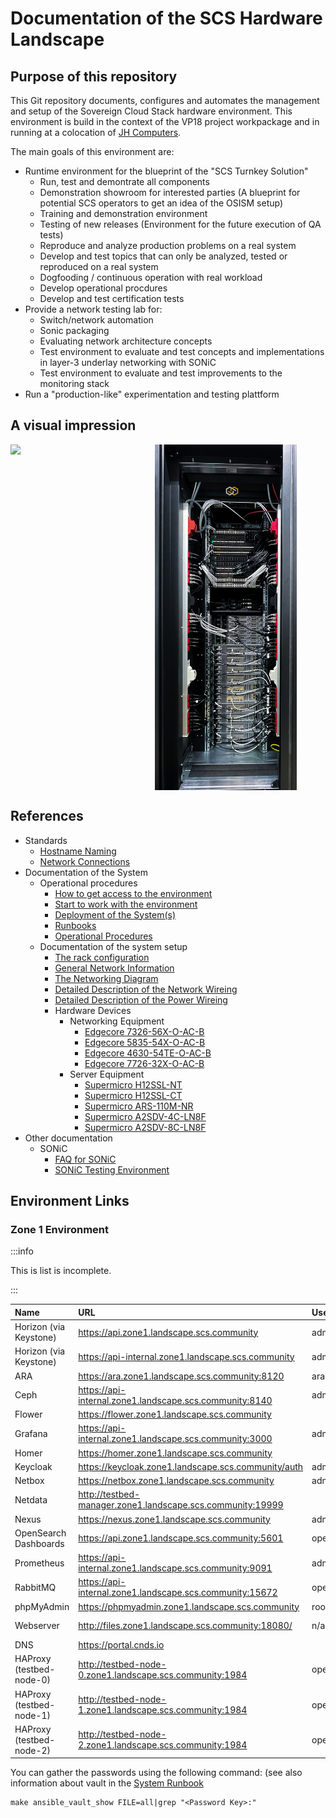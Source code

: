 # Documentation of the SCS Hardware Landscape

## Purpose of this repository

This Git repository documents, configures and automates the management and setup of the Sovereign Cloud Stack hardware environment.
This environment is build in the context of the VP18 project workpackage and in running at a colocation of [JH Computers](https://jh-computers.de/).

The main goals of this environment are:

* Runtime environment for the blueprint of the "SCS Turnkey Solution"
  * Run, test and demontrate all components
  * Demonstration showroom for interested parties
    (A blueprint for potential SCS operators to get an idea of the OSISM setup)
  * Training and demonstration environment
  * Testing of new releases
    (Environment for the future execution of QA tests)
  * Reproduce and analyze production problems on a real system
  * Develop and test topics that can only be analyzed, tested or reproduced on a real system
  * Dogfooding / continuous operation with real workload
  * Develop operational procdures
  * Develop and test certification tests
* Provide a network testing lab for:
  * Switch/network automation
  * Sonic packaging
  * Evaluating network architecture concepts
  * Test environment to evaluate and test concepts and implementations in layer-3 underlay networking with SONiC
  * Test environment to evaluate and test improvements to the monitoring stack
* Run a "production-like" experimentation and testing plattform

## A visual impression

<div style="display: flex">
    <img src="documentation/assets/rack/rack_frontside.JPG" style="width: 45%;" >&nbsp;
    <img src="documentation/assets/rack/rack_backside.JPG" style="width: 45%;" />
</div>

## References

* Standards
  * [Hostname Naming](documentation/standards/Hostname_Naming.md)
  * [Network Connections](documentation/standards/System_Network_Connections.md)
* Documentation of the System
  * Operational procedures
    * [How to get access to the environment](documentation/System_Runbooks.md#how-to-get-access)
    * [Start to work with the environment](documentation/System_Usage.md)
    * [Deployment of the System(s)](documentation/System_Deployment.md)
    * [Runbooks](documentation/System_Runbooks.md)
    * [Operational Procedures](documentation/System_Operational_Workflows.md)
  * Documentation of the system setup
    * [The rack configuration](documentation/System_Rack_Setup.md)
    * [General Network Information](documentation/System_Networks.md)
    * [The Networking Diagram](documentation/System_Network_Diagram.md)
    * [Detailed Description of the Network Wireing](documentation/System_Network_Wireing.md)
    * [Detailed Description of the Power Wireing](documentation/System_Power_Wireing.md)
    * Hardware Devices
      * Networking Equipment
        * [Edgecore 7326-56X-O-AC-B](documentation/devices/network/Edgecore_7326-56X-O-AC-B.md)
        * [Edgecore 5835-54X-O-AC-B](documentation/devices/network/Edgecore_5835-54X-O-AC-B.md)
        * [Edgecore 4630-54TE-O-AC-B](documentation/devices/network/Edgecore_4630-54TE-O-AC-B.md)
        * [Edgecore 7726-32X-O-AC-B](documentation/devices/network/Edgecore_7726-32X-O-AC-B.md)
      * Server Equipment
        * [Supermicro H12SSL-NT](documentation/devices/servers/Supermicro_H12SSL-NT.md)
        * [Supermicro H12SSL-CT](documentation/devices/servers/Supermicro_H12SSL-CT.md)
        * [Supermicro ARS-110M-NR](documentation/devices/servers/Supermicro_ARS-110M-NR.md)
        * [Supermicro A2SDV-4C-LN8F](documentation/devices/servers/Supermicro_A2SDV-4C-LN8F.md)
        * [Supermicro A2SDV-8C-LN8F](documentation/devices/servers/Supermicro_A2SDV-8C-LN8F.md)
* Other documentation
  * SONiC
    * [FAQ for SONiC](documentation/sonic/FAQ_SONiC.md)
    * [SONiC Testing Environment](documentation/sonic/SONiC_Testing.md)


## Environment Links

### Zone 1 Environment

:::info

This is list is incomplete.

:::

| Name                     | URL                                                        | Username     | Password Key                   | Note            |
|:-------------------------|:-----------------------------------------------------------|:-------------|:------------------------------ |:----------------|
| Horizon (via Keystone)   | https://api.zone1.landscape.scs.community                  | admin        | keystone_admin_password        | domain: default |
| Horizon (via Keystone)   | https://api-internal.zone1.landscape.scs.community         | admin        | keystone_admin_password        | domain: default |
| ARA                      | https://ara.zone1.landscape.scs.community:8120             | ara          | ara_password                   |                 |
| Ceph                     | https://api-internal.zone1.landscape.scs.community:8140    | admin        |                                |                 |
| Flower                   | https://flower.zone1.landscape.scs.community               |              |                                |                 |
| Grafana                  | https://api-internal.zone1.landscape.scs.community:3000    | admin        | grafana_admin_password         |                 |
| Homer                    | https://homer.zone1.landscape.scs.community                |              |                                |                 |
| Keycloak                 | https://keycloak.zone1.landscape.scs.community/auth        | admin        |                                |                 |
| Netbox                   | https://netbox.zone1.landscape.scs.community               | admin        | password                       |                 |
| Netdata                  | http://testbed-manager.zone1.landscape.scs.community:19999 |              |                                |                 |
| Nexus                    | https://nexus.zone1.landscape.scs.community                | admin        |                                |                 |
| OpenSearch Dashboards    | https://api.zone1.landscape.scs.community:5601             | opensearch   | opensearch_dashboards_password |                 |
| Prometheus               | https://api-internal.zone1.landscape.scs.community:9091    | admin        |                                |                 |
| RabbitMQ                 | https://api-internal.zone1.landscape.scs.community:15672   | openstack    | rabbitmq_password              |                 |
| phpMyAdmin               | https://phpmyadmin.zone1.landscape.scs.community           | root         |                                |                 |
| Webserver                | http://files.zone1.landscape.scs.community:18080/          | n/a          | n/a                            | Install Files   |
| DNS                      | https://portal.cnds.io                                     | <personal>   |                                |                 |
| HAProxy (testbed-node-0) | http://testbed-node-0.zone1.landscape.scs.community:1984   | openstack    |                                |                 |
| HAProxy (testbed-node-1) | http://testbed-node-1.zone1.landscape.scs.community:1984   | openstack    |                                |                 |
| HAProxy (testbed-node-2) | http://testbed-node-2.zone1.landscape.scs.community:1984   | openstack    |                                |                 |

You can gather the passwords using the following command:
(see also information about vault in the [System Runbook](documentation/System_Runbooks.md)
```
make ansible_vault_show FILE=all|grep "<Password Key>:"
```
